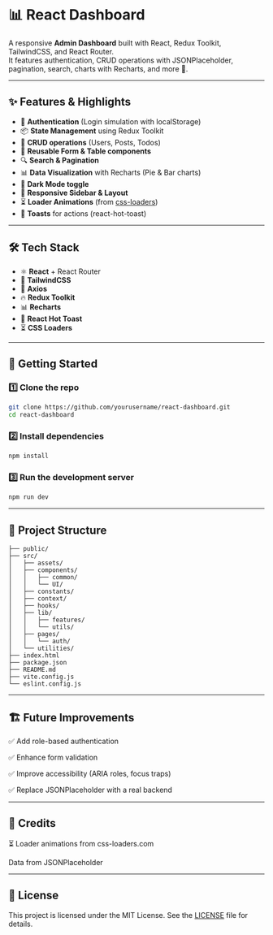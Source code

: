 # 📊 React Dashboard

A responsive **Admin Dashboard** built with React, Redux Toolkit, TailwindCSS, and React Router.  
It features authentication, CRUD operations with JSONPlaceholder, pagination, search, charts with Recharts, and more 🚀.

---

## ✨ Features & Highlights

- 🔐 **Authentication** (Login simulation with localStorage)
- 📦 **State Management** using Redux Toolkit
- 🔄 **CRUD operations** (Users, Posts, Todos)
- 📑 **Reusable Form & Table components**
- 🔍 **Search & Pagination**
- 📊 **Data Visualization** with Recharts (Pie & Bar charts)
- 🎨 **Dark Mode toggle**
- 📱 **Responsive Sidebar & Layout**
- ⏳ **Loader Animations** (from [css-loaders](https://css-loaders.com/))
- 🍞 **Toasts** for actions (react-hot-toast)

---

## 🛠️ Tech Stack

- ⚛️ **React** + React Router
- 🎨 **TailwindCSS**
- 📡 **Axios**
- 🔥 **Redux Toolkit**
- 📊 **Recharts**
- 🍞 **React Hot Toast**
- ⏳ **CSS Loaders**

---

## 🚀 Getting Started

### 1️⃣ Clone the repo

```bash
git clone https://github.com/yourusername/react-dashboard.git
cd react-dashboard
```

### 2️⃣ Install dependencies

```bash
npm install
```

### 3️⃣ Run the development server

```bash
npm run dev
```

---

## 📁 Project Structure

```
├── public/
├── src/
│   ├── assets/
│   ├── components/
│   │   ├── common/
│   │   └── UI/
│   ├── constants/
│   ├── context/
│   ├── hooks/
│   ├── lib/
│   │   ├── features/
│   │   └── utils/
│   ├── pages/
│   │   └── auth/
│   └── utilities/
├── index.html
├── package.json
├── README.md
├── vite.config.js
└── eslint.config.js
```

---

## 🏗️ Future Improvements

✅ Add role-based authentication

✅ Enhance form validation

✅ Improve accessibility (ARIA roles, focus traps)

✅ Replace JSONPlaceholder with a real backend

---

## 🙏 Credits

⏳ Loader animations from css-loaders.com

Data from JSONPlaceholder

---

## 📜 License

This project is licensed under the MIT License. See the [LICENSE](./LICENSE) file for details.
